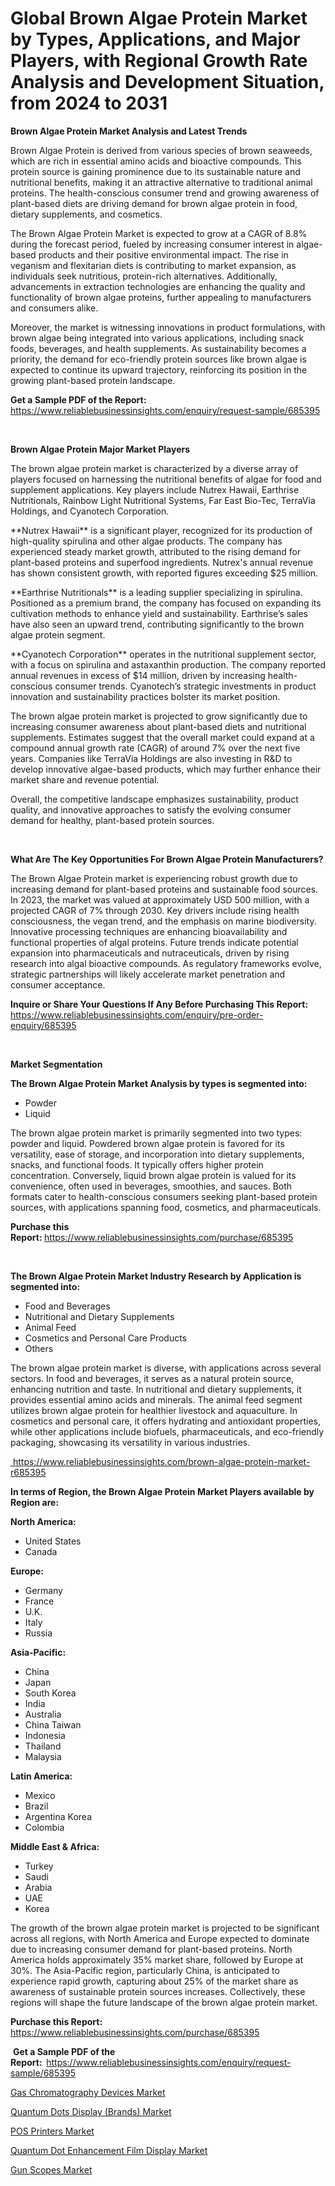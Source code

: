 <p><h1>Global Brown Algae Protein Market by Types, Applications, and Major Players, with Regional Growth Rate Analysis and Development Situation, from 2024 to 2031</h1></p><p><strong>Brown Algae Protein Market Analysis and Latest Trends</strong></p>
<p><p>Brown Algae Protein is derived from various species of brown seaweeds, which are rich in essential amino acids and bioactive compounds. This protein source is gaining prominence due to its sustainable nature and nutritional benefits, making it an attractive alternative to traditional animal proteins. The health-conscious consumer trend and growing awareness of plant-based diets are driving demand for brown algae protein in food, dietary supplements, and cosmetics.</p><p>The Brown Algae Protein Market is expected to grow at a CAGR of 8.8% during the forecast period, fueled by increasing consumer interest in algae-based products and their positive environmental impact. The rise in veganism and flexitarian diets is contributing to market expansion, as individuals seek nutritious, protein-rich alternatives. Additionally, advancements in extraction technologies are enhancing the quality and functionality of brown algae proteins, further appealing to manufacturers and consumers alike.</p><p>Moreover, the market is witnessing innovations in product formulations, with brown algae being integrated into various applications, including snack foods, beverages, and health supplements. As sustainability becomes a priority, the demand for eco-friendly protein sources like brown algae is expected to continue its upward trajectory, reinforcing its position in the growing plant-based protein landscape.</p></p>
<p><strong>Get a Sample PDF of the Report:&nbsp;</strong> <a href="https://www.reliablebusinessinsights.com/enquiry/request-sample/685395?utm_campaign=97&utm_medium=2&utm_source=Github&utm_content=ia&utm_term=30102024&utm_id=brown-algae-protein">https://www.reliablebusinessinsights.com/enquiry/request-sample/685395</a></p>
<p>&nbsp;</p>
<p><strong>Brown Algae Protein Major Market Players</strong></p>
<p><p>The brown algae protein market is characterized by a diverse array of players focused on harnessing the nutritional benefits of algae for food and supplement applications. Key players include Nutrex Hawaii, Earthrise Nutritionals, Rainbow Light Nutritional Systems, Far East Bio-Tec, TerraVia Holdings, and Cyanotech Corporation.</p><p>**Nutrex Hawaii** is a significant player, recognized for its production of high-quality spirulina and other algae products. The company has experienced steady market growth, attributed to the rising demand for plant-based proteins and superfood ingredients. Nutrex's annual revenue has shown consistent growth, with reported figures exceeding $25 million.</p><p>**Earthrise Nutritionals** is a leading supplier specializing in spirulina. Positioned as a premium brand, the company has focused on expanding its cultivation methods to enhance yield and sustainability. Earthrise’s sales have also seen an upward trend, contributing significantly to the brown algae protein segment.</p><p>**Cyanotech Corporation** operates in the nutritional supplement sector, with a focus on spirulina and astaxanthin production. The company reported annual revenues in excess of $14 million, driven by increasing health-conscious consumer trends. Cyanotech’s strategic investments in product innovation and sustainability practices bolster its market position.</p><p>The brown algae protein market is projected to grow significantly due to increasing consumer awareness about plant-based diets and nutritional supplements. Estimates suggest that the overall market could expand at a compound annual growth rate (CAGR) of around 7% over the next five years. Companies like TerraVia Holdings are also investing in R&D to develop innovative algae-based products, which may further enhance their market share and revenue potential.</p><p>Overall, the competitive landscape emphasizes sustainability, product quality, and innovative approaches to satisfy the evolving consumer demand for healthy, plant-based protein sources.</p></p>
<p>&nbsp;</p>
<p><strong>What Are The Key Opportunities For Brown Algae Protein Manufacturers?</strong></p>
<p><p>The Brown Algae Protein market is experiencing robust growth due to increasing demand for plant-based proteins and sustainable food sources. In 2023, the market was valued at approximately USD 500 million, with a projected CAGR of 7% through 2030. Key drivers include rising health consciousness, the vegan trend, and the emphasis on marine biodiversity. Innovative processing techniques are enhancing bioavailability and functional properties of algal proteins. Future trends indicate potential expansion into pharmaceuticals and nutraceuticals, driven by rising research into algal bioactive compounds. As regulatory frameworks evolve, strategic partnerships will likely accelerate market penetration and consumer acceptance.</p></p>
<p><strong>Inquire or Share Your Questions If Any Before Purchasing This Report:</strong> <a href="https://www.reliablebusinessinsights.com/enquiry/pre-order-enquiry/685395?utm_campaign=97&utm_medium=2&utm_source=Github&utm_content=ia&utm_term=30102024&utm_id=brown-algae-protein">https://www.reliablebusinessinsights.com/enquiry/pre-order-enquiry/685395</a></p>
<p>&nbsp;</p>
<p><strong>Market Segmentation</strong></p>
<p><strong>The Brown Algae Protein Market Analysis by types is segmented into:</strong></p>
<p><ul><li>Powder</li><li>Liquid</li></ul></p>
<p><p>The brown algae protein market is primarily segmented into two types: powder and liquid. Powdered brown algae protein is favored for its versatility, ease of storage, and incorporation into dietary supplements, snacks, and functional foods. It typically offers higher protein concentration. Conversely, liquid brown algae protein is valued for its convenience, often used in beverages, smoothies, and sauces. Both formats cater to health-conscious consumers seeking plant-based protein sources, with applications spanning food, cosmetics, and pharmaceuticals.</p></p>
<p><strong>Purchase this Report:&nbsp;</strong><a href="https://www.reliablebusinessinsights.com/purchase/685395?utm_campaign=97&utm_medium=2&utm_source=Github&utm_content=ia&utm_term=30102024&utm_id=brown-algae-protein">https://www.reliablebusinessinsights.com/purchase/685395</a></p>
<p>&nbsp;</p>
<p><strong>The Brown Algae Protein Market Industry Research by Application is segmented into:</strong></p>
<p><ul><li>Food and Beverages</li><li>Nutritional and Dietary Supplements</li><li>Animal Feed</li><li>Cosmetics and Personal Care Products</li><li>Others</li></ul></p>
<p><p>The brown algae protein market is diverse, with applications across several sectors. In food and beverages, it serves as a natural protein source, enhancing nutrition and taste. In nutritional and dietary supplements, it provides essential amino acids and minerals. The animal feed segment utilizes brown algae protein for healthier livestock and aquaculture. In cosmetics and personal care, it offers hydrating and antioxidant properties, while other applications include biofuels, pharmaceuticals, and eco-friendly packaging, showcasing its versatility in various industries.</p></p>
<p><a href="https://www.reliablebusinessinsights.com/brown-algae-protein-market-r685395?utm_campaign=97&utm_medium=2&utm_source=Github&utm_content=ia&utm_term=30102024&utm_id=brown-algae-protein">&nbsp;https://www.reliablebusinessinsights.com/brown-algae-protein-market-r685395</a></p>
<p><strong>In terms of Region, the Brown Algae Protein Market Players available by Region are:</strong></p>
<p>
    <p> <strong> North America: </strong>
        <ul>
            <li>United States</li>
            <li>Canada</li>
        </ul>
        </p> 
    <p> <strong> Europe: </strong>
        <ul>
            <li>Germany</li>
            <li>France</li>
            <li>U.K.</li>
            <li>Italy</li>
            <li>Russia</li>
        </ul>
        </p> 
    <p> <strong> Asia-Pacific: </strong>
        <ul>
            <li>China</li>
            <li>Japan</li>
            <li>South Korea</li>
            <li>India</li>
            <li>Australia</li>
            <li>China Taiwan</li>
            <li>Indonesia</li>
            <li>Thailand</li>
            <li>Malaysia</li>
        </ul>
        </p> 
    <p> <strong> Latin America: </strong>
        <ul>
            <li>Mexico</li>
            <li>Brazil</li>
            <li>Argentina Korea</li>
            <li>Colombia</li>
        </ul>
        </p> 
    <p> <strong> Middle East & Africa: </strong>
        <ul>
            <li>Turkey</li>
            <li>Saudi</li>
            <li>Arabia</li>
            <li>UAE</li>
            <li>Korea</li>
        </ul>
    </p>
    </p>
<p><p>The growth of the brown algae protein market is projected to be significant across all regions, with North America and Europe expected to dominate due to increasing consumer demand for plant-based proteins. North America holds approximately 35% market share, followed by Europe at 30%. The Asia-Pacific region, particularly China, is anticipated to experience rapid growth, capturing about 25% of the market share as awareness of sustainable protein sources increases. Collectively, these regions will shape the future landscape of the brown algae protein market.</p></p>
<p><strong>Purchase this Report: </strong><a href="https://www.reliablebusinessinsights.com/purchase/685395?utm_campaign=97&utm_medium=2&utm_source=Github&utm_content=ia&utm_term=30102024&utm_id=brown-algae-protein">https://www.reliablebusinessinsights.com/purchase/685395</a></p>
<p>&nbsp;<strong>Get a Sample PDF of the Report:&nbsp;&nbsp;</strong><a href="https://www.reliablebusinessinsights.com/enquiry/request-sample/685395?utm_campaign=97&utm_medium=2&utm_source=Github&utm_content=ia&utm_term=30102024&utm_id=brown-algae-protein">https://www.reliablebusinessinsights.com/enquiry/request-sample/685395</a></p>
<p><strong></strong></p>
<p><p><a href="https://github.com/alespiliffe/Market-Research-Report-List-1/blob/main/gas-chromatography-devices-market.md?utm_campaign=97&utm_medium=2&utm_source=Github&utm_content=ia&utm_term=30102024&utm_id=brown-algae-protein">Gas Chromatography Devices Market</a></p><p><a href="https://issuu.com/reportprime-2/docs/quantum-dots-display-brands-market-_8b87812fa0601e?utm_campaign=97&utm_medium=2&utm_source=Github&utm_content=ia&utm_term=30102024&utm_id=brown-algae-protein">Quantum Dots Display (Brands) Market</a></p><p><a href="https://www.linkedin.com/pulse/pos-printers-market-global-trends-forecast-2024-2031-firmazon-nemuf?utm_campaign=97&utm_medium=2&utm_source=Github&utm_content=ia&utm_term=30102024&utm_id=brown-algae-protein">POS Printers Market</a></p><p><a href="https://issuu.com/reportprime-2/docs/quantum-dot-enhancement-film-displa_bfbe429b099032?utm_campaign=97&utm_medium=2&utm_source=Github&utm_content=ia&utm_term=30102024&utm_id=brown-algae-protein">Quantum Dot Enhancement Film Display Market</a></p><p><a href="https://github.com/yoreivesal/Market-Research-Report-List-1/blob/main/gun-scopes-market.md?utm_campaign=97&utm_medium=2&utm_source=Github&utm_content=ia&utm_term=30102024&utm_id=brown-algae-protein">Gun Scopes Market</a></p></p>